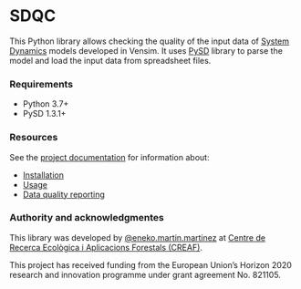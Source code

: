 SDQC
====

This Python library allows checking the quality of the input data of [System Dynamics](http://en.wikipedia.org/wiki/System_dynamics) models developed in Vensim. It uses [PySD](https://github.com/JamesPHoughton/pysd) library to parse the model and load the input data from spreadsheet files.

### Requirements
- Python 3.7+
- PySD 1.3.1+

### Resources
See the [project documentation](http://sdqc.readthedocs.org/) for information about:

- [Installation](http://sdqc.readthedocs.org/en/latest/installation.html)
- [Usage](http://sdqc.readthedocs.org/en/latest/usage.html)
- [Data quality reporting](http://sdqc.readthedocs.org/en/latest/report_configuration.html)

### Authority and acknowledgmentes
This library was developed by [@eneko.martin.martinez](https://gitlab.com/eneko.martin.martinez) at [Centre de Recerca Ecològica i Aplicacions Forestals (CREAF)](http://www.creaf.cat/).

This project has received funding from the European Union’s Horizon 2020
research and innovation programme under grant agreement No. 821105.